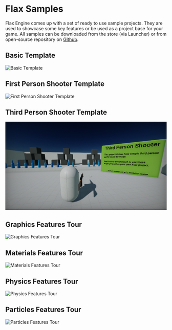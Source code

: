 # Flax Samples

Flax Engine comes up with a set of ready to use sample projects.
They are used to showcase some key features or be used as a project base for your game.
All samples can be downloaded from the store (via Launcher) or from open-source repository on [Github](https://github.com/FlaxEngine/FlaxSamples).

## Basic Template

![Basic Template](media/BasicTemplate.png)

## First Person Shooter Template

![First Person Shooter Template](media/FirstPersonShooterTemplate.png)

## Third Person Shooter Template

![Third Person Shooter Template](media/ThirdPersonShooterTemplate.png)

## Graphics Features Tour

![Graphics Features Tour](media/GraphicsFeaturesTour.png)

## Materials Features Tour

![Materials Features Tour](media/MaterialsFeaturesTour.png)

## Physics Features Tour

![Physics Features Tour](media/PhysicsFeaturesTour.png)

## Particles Features Tour

![Particles Features Tour](media/ParticlesFeaturesTour.png)

